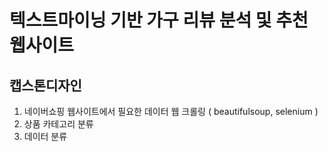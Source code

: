 # 텍스트마이닝 기반 가구 리뷰 분석 및 추천 웹사이트
## 캡스톤디자인
1. 네이버쇼핑 웹사이트에서 필요한 데이터 웹 크롤링 ( beautifulsoup, selenium )
2. 상품 카테고리 분류
3. 데이터 분류
